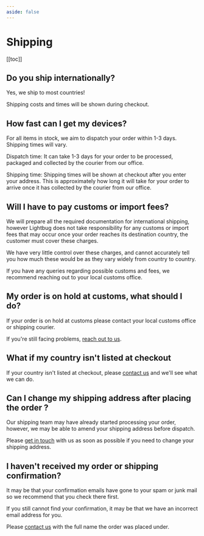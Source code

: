 ```yaml
---
aside: false
---
```

# Shipping

[[toc]]

## Do you ship internationally?

Yes, we ship to most countries!

Shipping costs and times will be shown during checkout.

## How fast can I get my devices?

For all items in stock, we aim to dispatch your order within 1-3 days. Shipping times will vary.

Dispatch time: It can take 1-3 days for your order to be processed, packaged and collected by the courier from our office.

Shipping time: Shipping times will be shown at checkout after you enter your address. This is approximately how long it will take for your order to arrive once it has collected by the courier from our office.

## Will I have to pay customs or import fees?

We will prepare all the required documentation for international shipping, however Lightbug does not take responsibility for any customs or import fees that may occur once your order reaches its destination country, the customer must cover these charges.

We have very little control over these charges, and cannot accurately tell you how much these would be as they vary widely from country to country.

If you have any queries regarding possible customs and fees, we recommend reaching out to your local customs office.

## My order is on hold at customs, what should I do?

If your order is on hold at customs please contact your local customs office or shipping courier.

If you're still facing problems, [reach out to us](https://lightbug.io/contact/).

## What if my country isn't listed at checkout

If your country isn't listed at checkout, please [contact us](https://lightbug.io/contact/) and we'll see what we can do.

## Can I change my shipping address after placing the order ?

Our shipping team may have already started processing your order, however, we may be able to amend your shipping address before dispatch.

Please [get in touch](https://lightbug.io/contact/) with us as soon as possible if you need to change your shipping address.

## I haven't received my order or shipping confirmation?

It may be that your confirmation emails have gone to your spam or junk mail so we recommend that you check there first.

If you still cannot find your confirmation, it may be that we have an incorrect email address for you.

Please [contact us](https://lightbug.io/contact/) with the full name the order was placed under.
